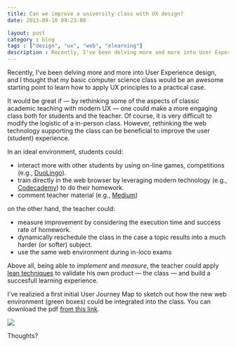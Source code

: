```yaml
---
title: Can we improve a university class with UX design?
date: 2013-09-10 09:23:08

layout: post
category : blog 
tags : ["design", "ux", "web", "elearning"] 
description : Recently, I've been delving more and more into User Experience design, and I thought that my basic computer science class would be an awesome starting point to learn how to apply UX principles to a practical case.
---
```



Recently, I've been delving more and more into User Experience design, and I thought that my basic computer science class would be an awesome starting point to learn how to apply UX principles to a practical case.

It would be great if — by rethinking some of the aspects of classic academic teaching with modern UX — one could make a more engaging class both for students and the teacher. Of course, it is very difficult to modify the logistic of a in-person class. However, 
rethinking the web technology supporting the class can be beneficial to improve the user (student) experience. 

In an ideal environment, students could:

* interact more with other students by using on-line games, competitions (e.g., [DuoLingo](http://www.duolingo.com/)).
* train directly in the web browser by leveraging modern technology (e.g., [Codecademy](http://www.codecademy.com/)) to do their homework.
* comment teacher material (e.g., [Medium](https://medium.com/))

on the other hand, the teacher could:

* measure improvement by considering the execution time and success rate of homework.
* dynamically reschedule the class in the case a topic results into a much harder (or softer) subject.
* use the same web environment during in-loco exams

Above all, being able to *implement* and *measure*, the teacher could apply [lean techniques](http://runninglean.co/) to validate his own product — the class — and build a succesfull learning experience.

I've realizied a first initial User Journey Map to sketch out how the new web environment (green boxes) could be integrated into the class. You can download the pdf [from this link](http://www.vittoriozaccaria.net/deposit/UX%20-%20UI%20templates.pdf). 

![](http://www.vittoriozaccaria.net/deposit/ux.png)
 

Thoughts?
